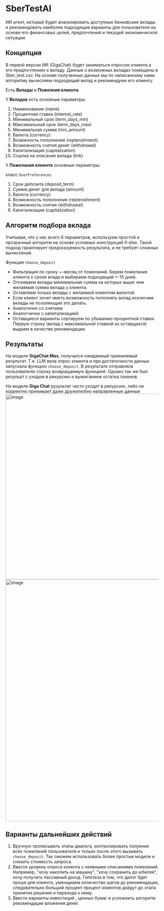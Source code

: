 # SberTestAI
ИИ агент, который будет анализировать доступные банковские вклады и рекомендовать наиболее подходящие варианты для пользователя на основе его финансовых целей, предпочтений и текущей экономической ситуации.

## Концепция
В первой версии ИИ (GigaChat) будет заниматься опросом клиента а его предпочтениях к вкладу. Данные о возможных вкладах помещены в Sber_test.csv. 
На основе полученных данных мы по написанному нами алгоритму вычисляем подходящий вклад и рекомендуем его клиенту.

Есть **Вклады** и **Пожелния клиента**.

У **Вкладов** есть основные параметры:
1. Наименование (name)
2. Процентная ставка (interest_rate)
3. Минимальный срок (term_days_min)
4. Максимальный срок (term_days_max)
5. Минимальная сумма (min_amount)
6. Валюта (currency)
7. Возмжность пополнения (replenishment)
8. Возможность снятия денег (withdrawal)
9. Капитализация (capitalization)
10. Ссылка на описание вклада (link)

У **Пожелания клиента** основные параметры:

класс `UserPreferences`
1. Срок депозита (deposit_term)
2. Сумма денег для вклада (amount)
3. Валюта (currency)
4. Возможность пополнения (replenishment)
5. Возможность снятия (withdrawal) 
6. Капитализация (capitalization)

## Алгоритм подбора вклада
Учитывая, что у нас всего 6 параметров, используем простой и прозрачный алгоритм на основе условных конструкций if-else. 
Такой подход гарантирует предсказуемость результата, и не требует сложных вычислений.

Функция `choose_deposit`
- Фильтрация по сроку +-месяц от пожеланий. Берем пожелания клиента о сроке влада и выбираем подходящий +-15 дней.
- Отсеиваем вклады минимальная сумма на которых выше чем желаемая сумма вклада у клиента.
- Оставляем только вклады с желаемой клиентом валютой.
- Если клиент хочет иметь возможность пополнять вклад исключим вклады не позоляющие это делать.
- Аналогично со снятием
- Аналогчично с капитализацией
- Оставщиеся варианты сортируем по убыванию процентной ставки.
Первую строку (вклад с максимальной ставкой из оставщихся) выдаем в качестве рекомендации.

## Результаты
На моделе **GigaChat Max**, получался ожидаемый приемлемый результат. Т.е. LLM вела опрос клиента и при достаточности данных запускала функцию `choose_deposit`. В результате отправляла пользлвателю строку возвращаемую функцией.
Однако так же был резульат с уходом в рекурсию и выжиганием остатка токенов. 

На моделе **Giga Chat** рузультат часто уходит в рекурсию, либо не корректно принимает даже дружелюбно направленные данные
<img width="1101" height="607" alt="image" src="https://github.com/user-attachments/assets/48ee7e8a-0c88-48cc-a434-c9d2f28fad7d" />
<img width="928" height="792" alt="image" src="https://github.com/user-attachments/assets/c97f6123-6b2e-40b5-af11-08ae53662dd1" />

## Варианты дальнейших действий
1. Вручную прописывать этапы диалога, контролировать полуение всех пожеланий пользователя и только после этого вызывать `choose_deposit`. Так сможем использовать более простые модели и снизить стоимость запроса.
2. Ввести уровень опроса клиента с неявными описаниями пожеланий. Например, "хочу накопить на машину", "хочу сохранить до юбилея", хочу получать пассивный доход. Гипотеза в том, что дилог бдет проше для клиента, уменщиаем количество шагов до рекомендации, следовательно больший процент процент клиентов дойдут до этапа принятия решения и перехода к нему.
3. Ввести варианты инвестиций , ценных бумаг и усложнить алгоритм рекомендации вложения денег.
